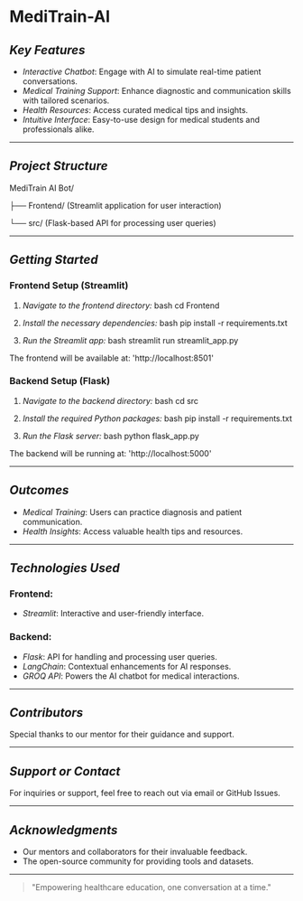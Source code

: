 # MediTrain-AI
   

 

##  *Key Features*

- *Interactive Chatbot*: Engage with AI to simulate real-time patient conversations.
- *Medical Training Support*: Enhance diagnostic and communication skills with tailored scenarios.
- *Health Resources*: Access curated medical tips and insights.
- *Intuitive Interface*: Easy-to-use design for medical students and professionals alike.

---

##  *Project Structure*


MediTrain AI Bot/

├── Frontend/   (Streamlit application for user interaction)

└── src/    (Flask-based API for processing user queries)


---

##  *Getting Started*

### Frontend Setup (Streamlit)

1. *Navigate to the frontend directory:*
   bash
   cd Frontend
   

2. *Install the necessary dependencies:*
   bash
   pip install -r requirements.txt
   

3. *Run the Streamlit app:*
   bash
   streamlit run streamlit_app.py
   

The frontend will be available at: 'http://localhost:8501'

### Backend Setup (Flask)

1. *Navigate to the backend directory:*
   bash
   cd src
   

2. *Install the required Python packages:*
   bash
   pip install -r requirements.txt
   

3. *Run the Flask server:*
   bash
   python flask_app.py
   

The backend will be running at: 'http://localhost:5000'

---

##  *Outcomes*

-  *Medical Training*: Users can practice diagnosis and patient communication.
-  *Health Insights*: Access valuable health tips and resources.

---

##  *Technologies Used*

### Frontend:
- *Streamlit*: Interactive and user-friendly interface.

### Backend:
- *Flask*: API for handling and processing user queries.
- *LangChain*: Contextual enhancements for AI responses.
- *GROQ API*: Powers the AI chatbot for medical interactions.


---

##  *Contributors*
Special thanks to our mentor for their guidance and support.

---

##  *Support or Contact*
For inquiries or support, feel free to reach out via email or GitHub Issues.

---

##  *Acknowledgments*
- Our mentors and collaborators for their invaluable feedback.
- The open-source community for providing tools and datasets.

---

> "Empowering healthcare education, one conversation at a time."

